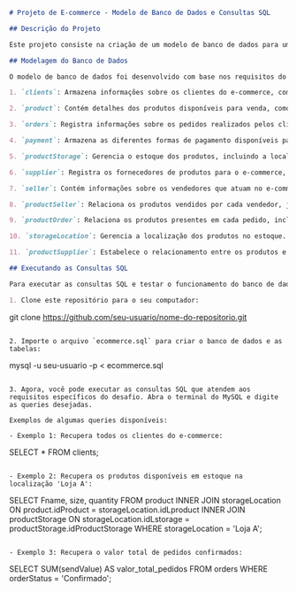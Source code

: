 ```markdown
# Projeto de E-commerce - Modelo de Banco de Dados e Consultas SQL

## Descrição do Projeto

Este projeto consiste na criação de um modelo de banco de dados para um cenário de e-commerce, juntamente com a implementação de consultas SQL que atendam a requisitos específicos. O objetivo é desenvolver um esquema lógico que permita armazenar informações sobre clientes, produtos, pedidos, pagamentos, fornecedores e vendedores, além de criar consultas para extrair informações relevantes do banco de dados.

## Modelagem do Banco de Dados

O modelo de banco de dados foi desenvolvido com base nos requisitos do cenário de e-commerce e inclui as seguintes tabelas:

1. `clients`: Armazena informações sobre os clientes do e-commerce, como nome, CPF, endereço, entre outros.

2. `product`: Contém detalhes dos produtos disponíveis para venda, como nome, categoria, tamanho, classificação para crianças, etc.

3. `orders`: Registra informações sobre os pedidos realizados pelos clientes, como status, descrição, valor de envio e método de pagamento.

4. `payment`: Armazena as diferentes formas de pagamento disponíveis para cada cliente.

5. `productStorage`: Gerencia o estoque dos produtos, incluindo a localização do armazenamento e a quantidade disponível.

6. `supplier`: Registra os fornecedores de produtos para o e-commerce, com detalhes como razão social, CNPJ e informações de contato.

7. `seller`: Contém informações sobre os vendedores que atuam no e-commerce, incluindo razão social, CNPJ, CPF e detalhes de contato.

8. `productSeller`: Relaciona os produtos vendidos por cada vendedor, juntamente com a quantidade disponível para venda.

9. `productOrder`: Relaciona os produtos presentes em cada pedido, incluindo a quantidade solicitada e o status do produto no pedido.

10. `storageLocation`: Gerencia a localização dos produtos no estoque.

11. `productSupplier`: Estabelece o relacionamento entre os produtos e os fornecedores que os fornecem, com detalhes sobre a quantidade fornecida.

## Executando as Consultas SQL

Para executar as consultas SQL e testar o funcionamento do banco de dados, siga as etapas abaixo:

1. Clone este repositório para o seu computador:

   ```
   git clone https://github.com/seu-usuario/nome-do-repositorio.git
   ```

2. Importe o arquivo `ecommerce.sql` para criar o banco de dados e as tabelas:

   ```
   mysql -u seu-usuario -p < ecommerce.sql
   ```

3. Agora, você pode executar as consultas SQL que atendem aos requisitos específicos do desafio. Abra o terminal do MySQL e digite as queries desejadas.

Exemplos de algumas queries disponíveis:

- Exemplo 1: Recupera todos os clientes do e-commerce:

  ```
  SELECT * FROM clients;
  ```

- Exemplo 2: Recupera os produtos disponíveis em estoque na localização 'Loja A':

  ```
  SELECT Fname, size, quantity FROM product
  INNER JOIN storageLocation ON product.idProduct = storageLocation.idLproduct
  INNER JOIN productStorage ON storageLocation.idLstorage = productStorage.idProductStorage
  WHERE storageLocation = 'Loja A';
  ```

- Exemplo 3: Recupera o valor total de pedidos confirmados:

  ```
  SELECT SUM(sendValue) AS valor_total_pedidos FROM orders WHERE orderStatus = 'Confirmado';
  ```
